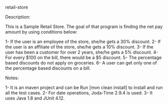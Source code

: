 retail-store

Description:

This is a Sample Retail Store. The goal of that program is finding the net pay amount by using conditions below: 

 1- If the user is an employee of the store, she/he gets a 30% discount.
 2- If the user is an affiliate of the store, she/he gets a 10% discount.
 3- If the user has been a customer for over 2 years, she/he gets a 5% discount.
 4- For every $100 on the bill, there would be a $5 discount.
 5- The percentage based discounts do not apply on groceries.
 6- A user can get only one of the percentage based discounts on a bill.
 
 Notes:
  
 1- It is an maven project and can be Run [mvn clean install] to install and run all the test cases.
 2- For date operations, Joda-Time 2.9.4 is used.
 3- It uses Java 1.8 and JUnit 4.12.
 
